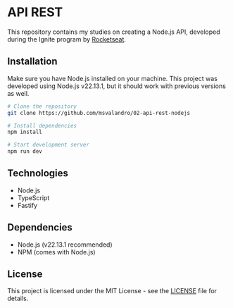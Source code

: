 # API REST

This repository contains my studies on creating a Node.js API, developed during the Ignite program by [Rocketseat](https://rocketseat.com.br/).

## Installation

Make sure you have Node.js installed on your machine. This project was developed using Node.js v22.13.1, but it should work with previous versions as well.

```bash
# Clone the repository
git clone https://github.com/msvalandro/02-api-rest-nodejs

# Install dependencies
npm install

# Start development server
npm run dev
```

## Technologies

- Node.js
- TypeScript
- Fastify

## Dependencies

- Node.js (v22.13.1 recommended)
- NPM (comes with Node.js)

## License

This project is licensed under the MIT License - see the [LICENSE](./LICENSE) file for details.
